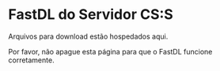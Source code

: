 <!DOCTYPE html>
<html lang="pt-BR">
<head>
    <meta charset="UTF-8" />
    <title>FastDL do Servidor CS:S</title>
</head>
<body>
    <h1>FastDL do Servidor CS:S</h1>
    <p>Arquivos para download estão hospedados aqui.</p>
    <p>Por favor, não apague esta página para que o FastDL funcione corretamente.</p>
</body>
</html>
